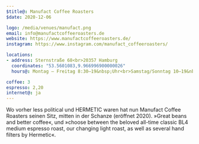 ```yaml
---
$title@: Manufact Coffee Roasters
$date: 2020-12-06

logo: /media/venues/manufact.png
email: info@manufactcoffeeroasters.de
website: https://www.manufactcoffeeroasters.de/
instagram: https://www.instagram.com/manufact_coffeeroasters/

locations:
- address: Sternstraße 68<br>20357 Hamburg
  coordinates: "53.5601083,9.966996900000026"
  hours@: Montag – Freitag 8:30–19&nbsp;Uhr<br>Samstag/Sonntag 10–19&nbsp;Uhr

coffee: 3
espresso: 2,20
internet@: ja
---
```


Wo vorher less political und HERMETIC waren hat nun Manufact Coffee Roasters seinen Sitz, mitten in der Schanze (eröffnet 2020). »Great beans and better coffee«, und »choose between the beloved all-time classic BL4 medium espresso roast, our changing light roast, as well as several hand filters by Hermetic«.